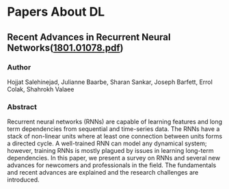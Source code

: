 # Papers About DL

## Recent Advances in Recurrent Neural Networks([1801.01078.pdf](./1801.01078.pdf))

### Author

Hojjat Salehinejad, Julianne Baarbe, Sharan Sankar, Joseph Barfett, Errol Colak, Shahrokh Valaee

### Abstract

Recurrent neural networks (RNNs) are capable of learning features and long term dependencies from sequential and time-series data. The RNNs have a stack of non-linear units where at least one connection between units forms a directed cycle. A well-trained RNN can model any dynamical system; however, training RNNs is mostly plagued by issues in learning long-term dependencies. In this paper, we present a survey on RNNs and several new advances for newcomers and professionals in the field. The fundamentals and recent advances are explained and the research challenges are introduced.